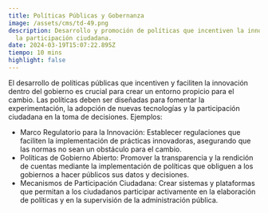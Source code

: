 ```yaml
---
title: Políticas Públicas y Gobernanza
image: /assets/cms/td-49.png
description: Desarrollo y promoción de políticas que incentiven la innovación y
  la participación ciudadana.
date: 2024-03-19T15:07:22.895Z
tiempo: 10 mins
highlight: false
---
```

El desarrollo de políticas públicas que incentiven y faciliten la innovación dentro del gobierno es crucial para crear un entorno propicio para el cambio. Las políticas deben ser diseñadas para fomentar la experimentación, la adopción de nuevas tecnologías y la participación ciudadana en la toma de decisiones.
Ejemplos:

* Marco Regulatorio para la Innovación: Establecer regulaciones que faciliten la implementación de prácticas innovadoras, asegurando que las normas no sean un obstáculo para el cambio.
* Políticas de Gobierno Abierto: Promover la transparencia y la rendición de cuentas mediante la implementación de políticas que obliguen a los gobiernos a hacer públicos sus datos y decisiones.
* Mecanismos de Participación Ciudadana: Crear sistemas y plataformas que permitan a los ciudadanos participar activamente en la elaboración de políticas y en la supervisión de la administración pública.